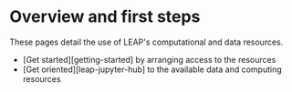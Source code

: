 # Overview and first steps

These pages detail the use of LEAP's computational and data resources.

- [Get started][getting-started] by arranging access to the resources
- [Get oriented][leap-jupyter-hub] to the available data and computing resources
